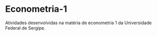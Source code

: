 # Econometria-1
Atividades desenvolvidas na matéria de econometria 1 da Universidade Federal de Sergipe.
